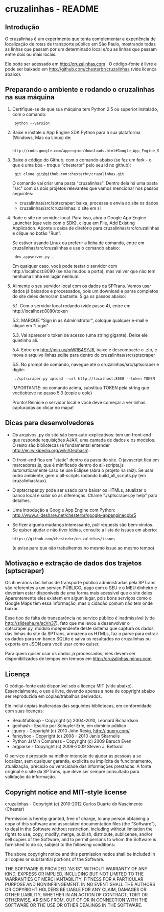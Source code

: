 cruzalinhas - README
====================

Introdução
----------

O cruzalinhas é um experimento que tenta complementar a experiência de
localização de rotas de transporte público em São Paulo, mostrando todas as
linhas que passam por um determinado local e/ou as linhas que passam entre
dois ou mais locais.

Ele pode ser acessado em http://cruzalinhas.com . O código-fonte é livre e pode ser baixado
em http://github.com/chesterbr/cruzalinhas (vide licença abaixo).


Preparando o ambiente e rodando o cruzalinhas na sua máquina
------------------------------------------------------------

1. Certifique-se de que sua máquina tem Python 2.5 ou superior instalado, com o comando:

        python --version

2. Baixe e instale o App Engine SDK Python para a sua plataforma (Windows, Mac ou Linux) de:

        http://code.google.com/appengine/downloads.html#Google_App_Engine_SDK_for_Python

3. Baixe o código do Github, com o comando abaixo (se fez um fork - o que é uma boa - troque "chesterbr" pelo seu id no github):

        git clone git@github.com:chesterbr/cruzalinhas.git

    O comando vai criar uma pasta "cruzalinhas". Dentro dela há uma pasta "src" com os dois projetos relevantes que vamos mencionar nos passos seguintes:

    - cruzalinhas/src/sptscraper: baixa, processa e envia ao site os dados
    - cruzalinhas/src/cruzalinhas: o site em si

4. Rode o site no servidor local. Para isso, abra o Google App Engine Launcher (que veio com o SDK), clique em File, Add Existing Application. Aponte a caixa de diretório para cruzalinhas/src/cruzalinhas e clique no botão "Run".

    Se estiver usando Linux ou preferir a linha de comando, entre em cruzalinhas/src/cruzalinhas e use o comando abaixo:

        dev_appserver.py .

    Em qualquer caso, você pode testar o servidor com http://localhost:8080 (se não mudou a porta), mas vai ver que não tem nenhuma linha em lugar nenhum.

5. Alimente o seu servidor local com os dados da SPTrans. Vamos usar dados já baixados e processados, pois um download e parse completos do site deles demoram bastante. Siga os passos abaixo:

    5.1. Com o servidor local rodando (vide passo 4), entre em http://localhost:8080/token

    5.2. MARQUE "Sign in as Administrator", coloque qualquer e-mail e clique em "Login"

    5.3. Vai aparecer o token de acesso (uma string gigante). Deixe ele quietinho ali.

    5.4. Entre em http://min.us/mWRB4SYJ8, baixe e descompacte o .zip, e mova o arquivo linhas.sqlite para dentro do cruzalinhas/src/sptscraper

    5.5. No prompt de comando, navegue até o cruzalinhas/src/sptscraper e digite:

        ./sptscraper.py upload --url http://localhost:8080 --token TOKEN

     IMPORTANTE: no comando acima, substitua TOKEN pela string que vocêobteve no passo 5.3 (copie e cole)

     Pronto! Reinicie o servidor local e você deve começar a ver linhas capturadas ao clicar no mapa!
   
   
Dicas para desenvolvedores
--------------------------

 - Os arquivos .py do site são bem auto-explicativos: tem um front-end que
   responde requisições AJAX, uma camada de dados e os modelos. O resto são
   bibliotecas (é fundamental entender http://en.wikipedia.org/wiki/Geohash).
 
 - O front-end fica em "static" dentro da pasta do site. O javascript fica em
   marcadores.js, que é minificado dentro do all-scripts.js automaticamente
   caso se use Eclipse (abra o projeto na raiz). Se usar outro ambiente,
   gere o all-scripts rodando build_all_scripts.py (em cruzalinhas/aux).
   
 - O sptscraper.py pode ser usado para baixar os HTMLs, atualizar o banco
   local e subir só as diferenças. Chame "./sptscraper.py help" para detalhes.
   
 - Uma introdução a Google App Engine com Python:
   http://www.slideshare.net/chesterbr/google-appenginecpbr5

 - Se fizer alguma mudança interessante, pull requests são bem-vindos. Se
   quiser ajudar e não tiver idéias, consulte a lista de issues em aberto:
   
       https://github.com/chesterbr/cruzalinhas/issues
   
    (e avise para que não trabalhemos no mesmo issue ao mesmo tempo)   
        
        
Motivação e extração de dados dos trajetos (sptscraper)
-------------------------------------------------------

Os itinerários das linhas de transporte público administradas pela SPTrans são
referentes a um serviço PÚBLICO, pago com o SEU e o MEU dinheiro e deveriam
estar disponíveis de uma forma mais acessível que o site deles. Aparentemente
eles existem em algum lugar, pois bons serviços como o Google Maps têm essa
informação, mas o cidadão comum não tem onde baixar.

Esse tipo de falta de transparência no serviço público é inadmissível (vide
http://slidesha.re/acVn37), fato que me levou a desenvolver o sptscraper.py,
módulo independente deste sistema que captura os dados das linhas do site da
SPTrans, armazena os HTMLs, faz o parse para extrair os dados para um banco
SQLite e salva os resultados no cruzalinhas ou exporta em JSON para você usar
como quiser.

Para quem quiser usar os dados já processados, eles devem ser disponibilizados
de tempos em tempos em http://cruzalinhas.minus.com
    

Licença
-------

O código-fonte está disponível sob a licença MIT (vide abaixo). Essencialmente,
o uso é livre, devendo apenas a nota de copyright abaixo ser reproduzida em
cópias/trabalhos derivados.

Ele inclui cópias inalteradas das seguintes bibliotecas, em conformidade com
suas licenças:

* BeautifulSoup - Copyright (c) 2004-2010, Leonard Richardson
* geohash - Escrito por Schuyler Erle, em domínio público
* jquery - Copyright (c) 2010 John Resig, http://jquery.com/
* fancybox - Copyright (c) 2008 - 2010 Janis Skarnelis
* Python JsMin Compress - Copyright (c) 2009 Baruch Even
* argparse - Copyright (c) 2006-2009 Steven J. Bethard

O serviço é prestado na melhor intenção de ajudar as pessoas a se localizar,
sem qualquer garantia, explícita ou implícita de funcionamento, atualização,
precisão ou veracidade das informações prestadas. A fonte original é o site
da SPTrans, que deve ser sempre consultado para validação da informação.


Copyright notice and MIT-style license
--------------------------------------

 cruzalinhas - Copyright (c) 2010-2012 Carlos Duarte do Nascimento (Chester)

 Permission is hereby granted, free of charge, to any person obtaining a copy
 of this software and associated documentation files (the "Software"), to deal
 in the Software without restriction, including without limitation the rights
 to use, copy, modify, merge, publish, distribute, sublicense, and/or sell
 copies of the Software, and to permit persons to whom the Software is
 furnished to do so, subject to the following conditions:
     
 The above copyright notice and this permission notice shall be included in
 all copies or substantial portions of the Software.

 THE SOFTWARE IS PROVIDED "AS IS", WITHOUT WARRANTY OF ANY KIND, EXPRESS OR
 IMPLIED, INCLUDING BUT NOT LIMITED TO THE WARRANTIES OF MERCHANTABILITY,
 FITNESS FOR A PARTICULAR PURPOSE AND NONINFRINGEMENT. IN NO EVENT SHALL THE
 AUTHORS OR COPYRIGHT HOLDERS BE LIABLE FOR ANY CLAIM, DAMAGES OR OTHER
 LIABILITY, WHETHER IN AN ACTION OF CONTRACT, TORT OR OTHERWISE, ARISING FROM,
 OUT OF OR IN CONNECTION WITH THE SOFTWARE OR THE USE OR OTHER 
 DEALINGS IN THE SOFTWARE.


